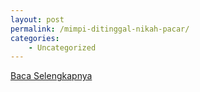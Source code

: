 ```yaml
---
layout: post
permalink: /mimpi-ditinggal-nikah-pacar/
categories:
    - Uncategorized
---
```


[Baca Selengkapnya](/10)